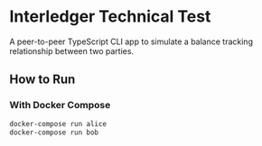 # Interledger Technical Test

A peer-to-peer TypeScript CLI app to simulate a balance tracking relationship between two parties.

## How to Run

### With Docker Compose

```bash
docker-compose run alice
docker-compose run bob
